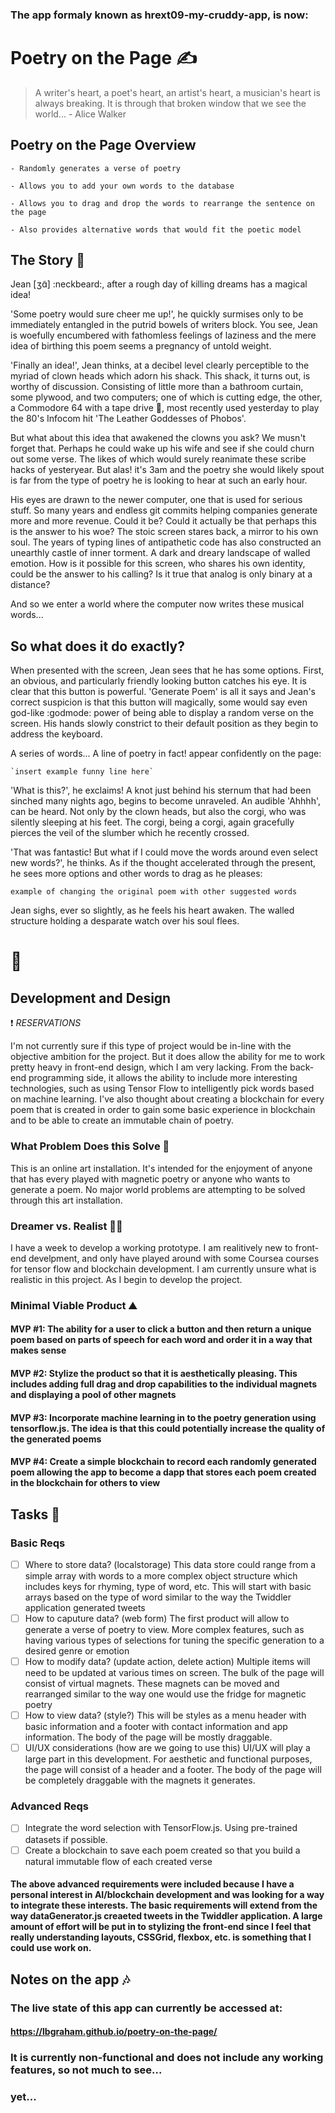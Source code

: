 ### The app formaly known as hrext09-my-cruddy-app, is now:

# Poetry on the Page :writing_hand:
> A writer's heart, a poet's heart, an artist's heart, a musician's heart is always breaking. It is through that broken window that we see the world... - Alice Walker

## Poetry on the Page Overview

	- Randomly generates a verse of poetry

	- Allows you to add your own words to the database

	- Allows you to drag and drop the words to rearrange the sentence on the page

	- Also provides alternative words that would fit the poetic model

## The Story :scroll:

Jean [ʒɑ̃] :neckbeard:, after a rough day of killing dreams has a magical idea! 

'Some poetry would sure cheer me up!', he quickly surmises only to be immediately entangled in the putrid bowels of writers block.
You see, Jean is woefully encumbered with fathomless feelings of laziness and the mere idea of birthing this poem seems a pregnancy of untold weight.

'Finally an idea!', Jean thinks, at a decibel level clearly perceptible to the myriad of clown heads which adorn his shack. This shack, it turns out, is worthy of discussion. Consisting of little more than a bathroom curtain, some plywood, and two computers; one of which is cutting edge, the other, a Commodore 64 with a tape drive :vhs:, most recently used yesterday to play the 80's Infocom hit 'The Leather Goddesses of Phobos'. 

But what about this idea that awakened the clowns you ask? We musn't forget that. Perhaps he could wake up his wife and see if she could churn out some verse. The likes of which would surely reanimate these scribe hacks of yesteryear. But alas! it's 3am and the poetry she would likely spout is far from the type of poetry he is looking to hear at such an early hour. 

His eyes are drawn to the newer computer, one that is used for serious stuff. So many years and endless git commits helping companies generate more and more revenue. Could it be? Could it actually be that perhaps this is the answer to his woe? The stoic screen stares back, a mirror to his own soul. The years of typing lines of antipathetic code has also constructed an unearthly castle of inner torment. A dark and dreary landscape of walled emotion. How is it possible for this screen, who shares his own identity, could be the answer to his calling? Is it true that analog is only binary at a distance?

And so we enter a world where the computer now writes these musical words...

## So what does it do exactly?

When presented with the screen, Jean sees that he has some options. First, an obvious, and particularly friendly looking button catches his eye. It is clear that this button is powerful. 'Generate Poem' is all it says and Jean's correct suspicion is that this button will magically, some would say even god-like :godmode: power of being able to display a random verse on the screen. His hands slowly constrict to their default position as they begin to address the keyboard.

A series of words... A line of poetry in fact! appear confidently on the page:

	`insert example funny line here`

'What is this?', he exclaims! A knot just behind his sternum that had been sinched many nights ago, begins to become unraveled. An audible 'Ahhhh', can be heard. Not only by the clown heads, but also the corgi, who was silently sleeping at his feet. The corgi, being a corgi, again gracefully pierces the veil of the slumber which he recently crossed.

'That was fantastic! But what if I could move the words around even select new words?', he thinks. As if the thought accelerated through the present, he sees more options and other words to drag as he pleases:

   `example of changing the original poem with other suggested words`

Jean sighs, ever so slightly, as he feels his heart awaken. The walled structure holding a desparate watch over his soul flees.

# :love_hotel:

## Development and Design

:heavy_exclamation_mark: *RESERVATIONS*

I'm not currently sure if this type of project would be in-line with the objective ambition for the project. But it does allow the ability for me to work pretty heavy in front-end design, which I am very lacking. From the back-end programming side, it allows the ability to include more interesting technologies, such as using Tensor Flow to intelligently pick words based on machine learning. I've also thought about creating a blockchain for every poem that is created in order to gain some basic experience in blockchain and to be able to create an immutable chain of poetry.


### What Problem Does this Solve :thinking:

This is an online art installation. It's intended for the enjoyment of anyone that has every played with magnetic poetry or anyone who wants to generate a poem. No major world problems are attempting to be solved through this art installation.

### Dreamer vs. Realist :man_artist:

I have a week to develop a working prototype. I am realitively new to front-end develpment, and only have played around with some Coursea courses for tensor flow and blockchain development. I am currently unsure what is realistic in this project. As I begin to develop the project.

### Minimal Viable Product :mountain:

#### MVP #1: The ability for a user to click a button and then return a unique poem based on parts of speech for each word and order it in a way that makes sense

#### MVP #2: Stylize the product so that it is aesthetically pleasing. This includes adding full drag and drop capabilities to the individual magnets and displaying a pool of other magnets

#### MVP #3: Incorporate machine learning in to the poetry generation using tensorflow.js. The idea is that this could potentially increase the quality of the generated poems

#### MVP #4: Create a simple blockchain to record each randomly generated poem allowing the app to become a dapp that stores each poem created in the blockchain for others to view

## Tasks :calendar:

### Basic Reqs
- [ ] Where to store data? (localstorage)
	This data store could range from a simple array with words to a more complex object structure which includes keys for rhyming, type of word, etc. This will start with basic arrays based on the type of word similar to the way the Twiddler application generated tweets
- [ ] How to caputure data? (web form)
	The first product will allow to generate a verse of poetry to view. More complex features, such as having various types of selections for tuning the specific generation to a desired genre or emotion
- [ ] How to modify data? (update action, delete action)
	Multiple items will need to be updated at various times on screen. The bulk of the page will consist of virtual magnets. These magnets can be moved and rearranged similar to the way one would use the fridge for magnetic poetry
- [ ] How to view data? (style?)
	This will be styles as a menu header with basic information and a footer with contact information and app information. The body of the page will be mostly draggable.
- [ ] UI/UX considerations (how are we going to use this)
	UI/UX will play a large part in this development. For aesthetic and functional purposes, the page will consist of a header and a footer. The body of the page will be completely draggable with the magnets it generates.

### Advanced Reqs
- [ ] Integrate the word selection with TensorFlow.js. Using pre-trained datasets if possible.
- [ ] Create a blockchain to save each poem created so that you build a natural immutable flow of each created verse

#### The above advanced requirements were included because I have a personal interest in AI/blockchain development and was looking for a way to integrate these interests. The basic requirements will extend from the way dataGenerator.js creaeted tweets in the Twiddler application. A large amount of effort will be put in to stylizing the front-end since I feel that really understanding layouts, CSSGrid, flexbox, etc. is something that I could use work on. 

## Notes on the app :notes:

### The live state of this app can currently be accessed at: 
#### https://lbgraham.github.io/poetry-on-the-page/

### It is currently non-functional and does not include any working features, so not much to see... 
### yet...


